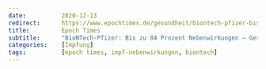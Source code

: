 ```yaml
---
date:          2020-12-13
redirect:      https://www.epochtimes.de/gesundheit/biontech-pfizer-bis-zu-84-prozent-nebenwirkungen-gesichtslaehmung-bei-vier-testpersonen-a3401040.html
title:         Epoch Times
subtitle:      "BioNTech-Pfizer: Bis zu 84 Prozent Nebenwirkungen – Gesichtslähmung bei vier Testpersonen"
categories:    [Impfung]
tags:          [epoch times, impf-nebenwirkungen, biontech]
---
```

